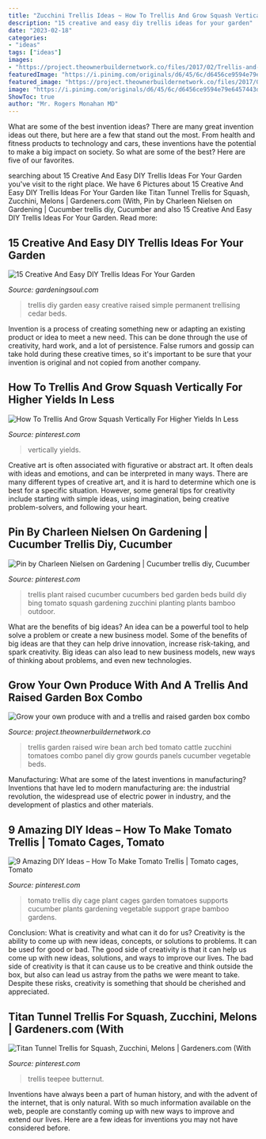 ```yaml
---
title: "Zucchini Trellis Ideas ~ How To Trellis And Grow Squash Vertically For Higher Yields In Less"
description: "15 creative and easy diy trellis ideas for your garden"
date: "2023-02-18"
categories:
- "ideas"
tags: ["ideas"]
images:
- "https://project.theownerbuildernetwork.co/files/2017/02/Trellis-and-Raised-Garden-Bed-Combo-05.jpg"
featuredImage: "https://i.pinimg.com/originals/d6/45/6c/d6456ce9594e79e6457443de59cee8d7.jpg"
featured_image: "https://project.theownerbuildernetwork.co/files/2017/02/Trellis-and-Raised-Garden-Bed-Combo-05.jpg"
image: "https://i.pinimg.com/originals/d6/45/6c/d6456ce9594e79e6457443de59cee8d7.jpg"
ShowToc: true
author: "Mr. Rogers Monahan MD"
---
```



What are some of the best invention ideas?
There are many great invention ideas out there, but here are a few that stand out the most. From health and fitness products to technology and cars, these inventions have the potential to make a big impact on society. So what are some of the best? Here are five of our favorites.

	

		
searching about 15 Creative And Easy DIY Trellis Ideas For Your Garden you've visit to the right place. We have 6 Pictures about 15 Creative And Easy DIY Trellis Ideas For Your Garden like Titan Tunnel Trellis for Squash, Zucchini, Melons | Gardeners.com (With, Pin by Charleen Nielsen on Gardening | Cucumber trellis diy, Cucumber and also 15 Creative And Easy DIY Trellis Ideas For Your Garden. Read more:
		
    
## 15 Creative And Easy DIY Trellis Ideas For Your Garden

<img loading=lazy src="http://theartinlife.com/wp-content/uploads/2017/05/trellis-2-The-ART-In-LIFE-.jpg" onerror="this.onerror=null;this.src='https://tse3.mm.bing.net/th?id=OIP.YzQ6bQpJdKY3RlaEyaCa0gHaSh&amp;pid=15.1';" alt="15 Creative And Easy DIY Trellis Ideas For Your Garden">

_Source: gardeningsoul.com_

>trellis diy garden easy creative raised simple permanent trellising cedar beds. 

	

Invention is a process of creating something new or adapting an existing product or idea to meet a new need. This can be done through the use of creativity, hard work, and a lot of persistence. False rumors and gossip can take hold during these creative times, so it's important to be sure that your invention is original and not copied from another company.

    
## How To Trellis And Grow Squash Vertically For Higher Yields In Less

<img loading=lazy src="https://i.pinimg.com/originals/d6/45/6c/d6456ce9594e79e6457443de59cee8d7.jpg" onerror="this.onerror=null;this.src='https://tse1.mm.bing.net/th?id=OIP.Lsx2BHNTAF9_9SmUIvp3zwHaFS&amp;pid=15.1';" alt="How To Trellis And Grow Squash Vertically For Higher Yields In Less">

_Source: pinterest.com_

>vertically yields. 

	

Creative art is often associated with figurative or abstract art. It often deals with ideas and emotions, and can be interpreted in many ways. There are many different types of creative art, and it is hard to determine which one is best for a specific situation. However, some general tips for creativity include starting with simple ideas, using imagination, being creative problem-solvers, and following your heart.

    
## Pin By Charleen Nielsen On Gardening | Cucumber Trellis Diy, Cucumber

<img loading=lazy src="https://i.pinimg.com/originals/cc/d3/6e/ccd36e94b4964e4da311cdfa9d93a7a2.jpg" onerror="this.onerror=null;this.src='https://tse4.mm.bing.net/th?id=OIP.KzB5GaURtj8YAkI0-61RVwHaFj&amp;pid=15.1';" alt="Pin by Charleen Nielsen on Gardening | Cucumber trellis diy, Cucumber">

_Source: pinterest.com_

>trellis plant raised cucumber cucumbers bed garden beds build diy bing tomato squash gardening zucchini planting plants bamboo outdoor. 

	

What are the benefits of big ideas?
An idea can be a powerful tool to help solve a problem or create a new business model. Some of the benefits of big ideas are that they can help drive innovation, increase risk-taking, and spark creativity. Big ideas can also lead to new business models, new ways of thinking about problems, and even new technologies.

    
## Grow Your Own Produce With And A Trellis And Raised Garden Box Combo

<img loading=lazy src="https://project.theownerbuildernetwork.co/files/2017/02/Trellis-and-Raised-Garden-Bed-Combo-05.jpg" onerror="this.onerror=null;this.src='https://tse3.mm.bing.net/th?id=OIP.LK5evX_K2xkhBj36EqVFDgHaJ6&amp;pid=15.1';" alt="Grow your own produce with and a trellis and raised garden box combo">

_Source: project.theownerbuildernetwork.co_

>trellis garden raised wire bean arch bed tomato cattle zucchini tomatoes combo panel diy grow gourds panels cucumber vegetable beds. 

	

Manufacturing: What are some of the latest inventions in manufacturing?
Inventions that have led to modern manufacturing are: the industrial revolution, the widespread use of electric power in industry, and the development of plastics and other materials.

    
## 9 Amazing DIY Ideas – How To Make Tomato Trellis | Tomato Cages, Tomato

<img loading=lazy src="https://i.pinimg.com/originals/bd/3f/6f/bd3f6fd0d4e1e8702cbca503572780a4.jpg" onerror="this.onerror=null;this.src='https://tse3.mm.bing.net/th?id=OIP.VRlJlJHWg3ewGpiEZbST1QHaOZ&amp;pid=15.1';" alt="9 Amazing DIY Ideas – How To Make Tomato Trellis | Tomato cages, Tomato">

_Source: pinterest.com_

>tomato trellis diy cage plant cages garden tomatoes supports cucumber plants gardening vegetable support grape bamboo gardens. 

	

Conclusion: What is creativity and what can it do for us?
Creativity is the ability to come up with new ideas, concepts, or solutions to problems. It can be used for good or bad. The good side of creativity is that it can help us come up with new ideas, solutions, and ways to improve our lives. The bad side of creativity is that it can cause us to be creative and think outside the box, but also can lead us astray from the paths we were meant to take. Despite these risks, creativity is something that should be cherished and appreciated.

    
## Titan Tunnel Trellis For Squash, Zucchini, Melons | Gardeners.com (With

<img loading=lazy src="https://i.pinimg.com/736x/c2/e7/95/c2e7955df919614254f3f17392af53d6.jpg" onerror="this.onerror=null;this.src='https://tse2.mm.bing.net/th?id=OIP.LoSWZEurLI0MPi86qtYAKgHaJ4&amp;pid=15.1';" alt="Titan Tunnel Trellis for Squash, Zucchini, Melons | Gardeners.com (With">

_Source: pinterest.com_

>trellis teepee butternut. 

	

Inventions have always been a part of human history, and with the advent of the internet, that is only natural. With so much information available on the web, people are constantly coming up with new ways to improve and extend our lives. Here are a few ideas for inventions you may not have considered before.


